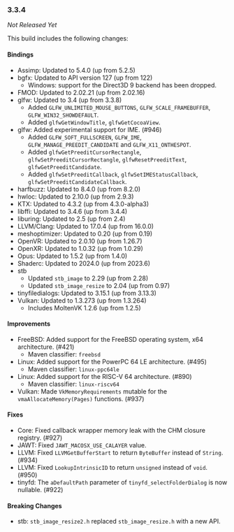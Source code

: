 ### 3.3.4

_Not Released Yet_

This build includes the following changes:

#### Bindings

- Assimp: Updated to 5.4.0 (up from 5.2.5)
- bgfx: Updated to API version 127 (up from 122)
  * Windows: support for the Direct3D 9 backend has been dropped.
- FMOD: Updated to 2.02.21 (up from 2.02.16)
- glfw: Updated to 3.4 (up from 3.3.8)
  * Added `GLFW_UNLIMITED_MOUSE_BUTTONS`, `GLFW_SCALE_FRAMEBUFFER`, `GLFW_WIN32_SHOWDEFAULT`.
  * Added `glfwGetWindowTitle`, `glfwGetCocoaView`.
- glfw: Added experimental support for IME. (#946)
  * Added `GLFW_SOFT_FULLSCREEN`, `GLFW_IME`, `GLFW_MANAGE_PREEDIT_CANDIDATE` and `GLFW_X11_ONTHESPOT`.
  * Added `glfwGetPreeditCursorRectangle`, `glfwSetPreeditCursorRectangle`, `glfwResetPreeditText`, `glfwGetPreeditCandidate`.
  * Added `glfwSetPreeditCallback`, `glfwSetIMEStatusCallback`, `glfwSetPreeditCandidateCallback`.
- harfbuzz: Updated to 8.4.0 (up from 8.2.0)
- hwloc: Updated to 2.10.0 (up from 2.9.3)
- KTX: Updated to 4.3.2 (up from 4.3.0-alpha3)
- libffi: Updated to 3.4.6 (up from 3.4.4)
- liburing: Updated to 2.5 (up from 2.4)
- LLVM/Clang: Updated to 17.0.4 (up from 16.0.0)
- meshoptimizer: Updated to 0.20 (up from 0.19)
- OpenVR: Updated to 2.0.10 (up from 1.26.7) 
- OpenXR: Updated to 1.0.32 (up from 1.0.29)
- Opus: Updated to 1.5.2 (up from 1.4.0)
- Shaderc: Updated to 2024.0 (up from 2023.6)
- stb
  * Updated `stb_image` to 2.29 (up from 2.28)
  * Updated `stb_image_resize` to 2.04 (up from 0.97) 
- tinyfiledialogs: Updated to 3.15.1 (up from 3.13.3)
- Vulkan: Updated to 1.3.273 (up from 1.3.264)
  * Includes MoltenVK 1.2.6 (up from 1.2.5)

#### Improvements

- FreeBSD: Added support for the FreeBSD operating system, x64 architecture. (#421)
  * Maven classifier: `freebsd`
- Linux: Added support for the PowerPC 64 LE architecture. (#495)
  * Maven classifier: `linux-ppc64le`
- Linux: Added support for the RISC-V 64 architecture. (#890)
  * Maven classifier: `linux-riscv64`
- Vulkan: Made `VkMemoryRequirements` mutable for the `vmaAllocateMemory(Pages)` functions. (#937)

#### Fixes

- Core: Fixed callback wrapper memory leak with the CHM closure registry. (#927)
- JAWT: Fixed `JAWT_MACOSX_USE_CALAYER` value.
- LLVM: Fixed `LLVMGetBufferStart` to return `ByteBuffer` instead of `String`. (#934)
- LLVM: Fixed `LookupIntrinsicID` to return `unsigned` instead of `void`. (#950)
- tinyfd: The `aDefaultPath` parameter of `tinyfd_selectFolderDialog` is now nullable. (#922)

#### Breaking Changes

- stb: `stb_image_resize2.h` replaced `stb_image_resize.h` with a new API.